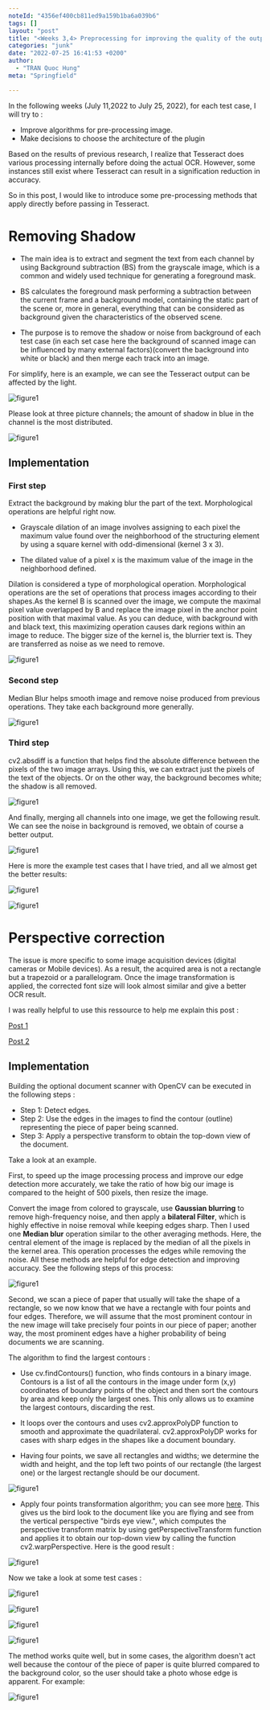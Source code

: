 ```yaml
---
noteId: "4356ef400cb811ed9a159b1ba6a039b6"
tags: []
layout: "post"
title: "<Weeks 3,4> Preprocessing for improving the quality of the output"
categories: "junk"
date: "2022-07-25 16:41:53 +0200"
author:
  - "TRAN Quoc Hung"
meta: "Springfield"

---
```


In the following weeks (July 11,2022 to July 25, 2022), for each test case, I will try to :

- Improve algorithms for pre-processing image.
- Make decisions to choose the architecture of the plugin 

Based on the results of previous research, I realize that Tesseract does various processing internally before doing the actual OCR. However, some instances still exist where Tesseract can result in a signification reduction in accuracy. 

So in this post, I would like to introduce some pre-processing methods that apply directly before passing in Tesseract.

# **Removing Shadow** 

- The main idea is to extract and segment the text from each channel by using Background subtraction (BS) from the grayscale image, which is a common and widely used technique for generating a foreground mask. 

- BS calculates the foreground mask performing a subtraction between the current frame and a background model, containing the static part of the scene or, more in general, everything that can be considered as background given the characteristics of the observed scene.

- The purpose is to remove the shadow or noise from background of each test case (in each set case here the background of scanned image can be influenced by many external factors)(convert the background into white or black) and then merge each track into an image.  

For simplify, here is an example, we can see the Tesseract output can be affected by the light.  

![figure1](https://github.com/quochungtran/Gsoc2022-tesseract-ocr/blob/master/data/shadow_page_book.png?raw=true)

Please look at three picture channels; the amount of shadow in blue in the channel is the most distributed.

![figure1](https://github.com/quochungtran/Gsoc2022-tesseract-ocr/blob/master/image_blog/bl2_1.png?raw=true)


## Implementation
### First step 

Extract the background by making blur the part of the text. Morphological operations are helpful right now. 

- Grayscale dilation of an image involves assigning to each pixel the maximum value found over the neighborhood of the structuring element by using a square kernel with odd-dimensional (kernel 3 x 3).

- The dilated value of a pixel x is the maximum value of the image in the neighborhood defined.

Dilation is considered a type of morphological operation. Morphological operations are the set of operations that process images according to their shapes.As the kernel B is scanned over the image, we compute the maximal pixel value overlapped by B and replace the image pixel in the anchor point position with that maximal value. As you can deduce, with background with and black text, this maximizing operation causes dark regions within an image to reduce. The bigger size of the kernel is, the blurrier text is. They are transferred as noise as we need to remove. 


![figure1](https://github.com/quochungtran/Gsoc2022-tesseract-ocr/blob/master/image_blog/bl2_2.png?raw=true)

### Second step 

Median Blur helps smooth image and remove noise produced from previous operations. They take each background more generally.



![figure1](https://github.com/quochungtran/Gsoc2022-tesseract-ocr/blob/master/image_blog/bl2_3.png?raw=true)

### Third step 

cv2.absdiff is a function that helps find the absolute difference between the pixels of the two image arrays. Using this, we can extract just the pixels of the text of the objects. Or on the other way, the background becomes white; the shadow is all removed. 


![figure1](https://github.com/quochungtran/Gsoc2022-tesseract-ocr/blob/master/image_blog/bl2_4.png?raw=true)

And finally, merging all channels into one image, we get the following result. We can see the noise in background is removed, we obtain of course a better output.   

![figure1](https://github.com/quochungtran/Gsoc2022-tesseract-ocr/blob/master/image_blog/results_remove_shadow.png?raw=true)


Here is more the example test cases that I have tried, and all we almost get the better results: 

![figure1](https://github.com/quochungtran/Gsoc2022-tesseract-ocr/blob/master/image_blog/bl2_5.png?raw=true)

![figure1](https://github.com/quochungtran/Gsoc2022-tesseract-ocr/blob/master/image_blog/bl2_6.png?raw=true)


# **Perspective correction**

The issue is more specific to some image acquisition devices (digital cameras or Mobile devices). As a result, the acquired area is not a rectangle but a trapezoid or a parallelogram. Once the image transformation is applied, the corrected font size will look almost similar and give a better OCR result.   

I was really helpful to use this ressource to help me explain this post :

[Post 1](https://pyimagesearch.com/2014/08/25/4-point-opencv-getperspective-transform-example/)

[Post 2](https://pyimagesearch.com/2014/09/01/build-kick-ass-mobile-document-scanner-just-5-minutes/)


## Implementation

Building the optional document scanner with OpenCV can be executed in the following steps :

- Step 1: Detect edges.
- Step 2: Use the edges in the images to find the contour (outline) representing the piece of paper being scanned.   
- Step 3: Apply a perspective transform to obtain the top-down view of the document.  


Take a look at an example. 

First, to speed up the image processing process and improve our edge detection more accurately, we take the ratio of how big our image is compared to the height of 500 pixels, then resize the image.  

Convert the image from colored to grayscale, use **Gaussian blurring** to remove high-frequency noise, and then apply a **bilateral Filter**, which is highly effective in noise removal while keeping edges sharp. Then I used one **Median blur** operation similar to the other averaging methods. Here, the central element of the image is replaced by the median of all the pixels in the kernel area. This operation processes the edges while removing the noise. All these methods are helpful for edge detection and improving accuracy. See the following steps of this process: 

![figure1](https://github.com/quochungtran/Gsoc2022-tesseract-ocr/blob/master/image_blog/bl2_7.png?raw=true)


Second, we scan a piece of paper that usually will take the shape of a rectangle, so we now know that we have a rectangle with four points and four edges. Therefore, we will assume that the most prominent contour in the new image will take precisely four points in our piece of paper; another way, the most prominent edges have a higher probability of being documents we are scanning. 

The algorithm to find the largest contours : 

- Use cv.findContours() function, who finds contours in a binary image. Contours is a list of all the contours in the image under form (x,y) coordinates of boundary points of the object and then sort the contours by area and keep only the largest ones. This only allows us to examine the largest contours, discarding the rest. 

- It loops over the contours and uses cv2.approxPolyDP function to smooth and approximate the quadrilateral. cv2.approxPolyDP works for cases with sharp edges in the shapes like a document boundary.

- Having four points, we save all rectangles and widths; we determine the width and height, and the top left two points of our rectangle (the largest one) or the largest rectangle should be our document. 
		
![figure1](https://github.com/quochungtran/Gsoc2022-tesseract-ocr/blob/master/image_blog/bl2_8.png?raw=true)


- Apply four points transformation algorithm; you can see more [here](https://pyimagesearch.com/2014/08/25/4-point-opencv-getperspective-transform-example/). This gives us the bird look to the document like you are flying and see from the vertical perspective "birds eye view.", which computes the perspective transform matrix by using getPerspectiveTransform function and applies it to obtain our top-down view by calling the function cv2.warpPerspective. 
Here is the good result : 

![figure1](https://github.com/quochungtran/Gsoc2022-tesseract-ocr/blob/master/image_blog/bl2_9.png?raw=true)
 

Now we take a look at some test cases : 

![figure1](https://github.com/quochungtran/Gsoc2022-tesseract-ocr/blob/master/image_blog/perspec_res1.png?raw=true)

![figure1](https://github.com/quochungtran/Gsoc2022-tesseract-ocr/blob/master/image_blog/perspec_res2.png?raw=true)

![figure1](https://github.com/quochungtran/Gsoc2022-tesseract-ocr/blob/master/image_blog/perspec_res3.png?raw=true)

![figure1](https://github.com/quochungtran/Gsoc2022-tesseract-ocr/blob/master/image_blog/perspec_res4.png?raw=true)

The method works quite well, but in some cases, the algorithm doesn't act well because the contour of the piece of paper is quite blurred compared to the background color, so the user should take a photo whose edge is apparent. For example: 

![figure1](https://github.com/quochungtran/Gsoc2022-tesseract-ocr/blob/master/image_blog/perspec_bad_res.png?raw=true)


   


